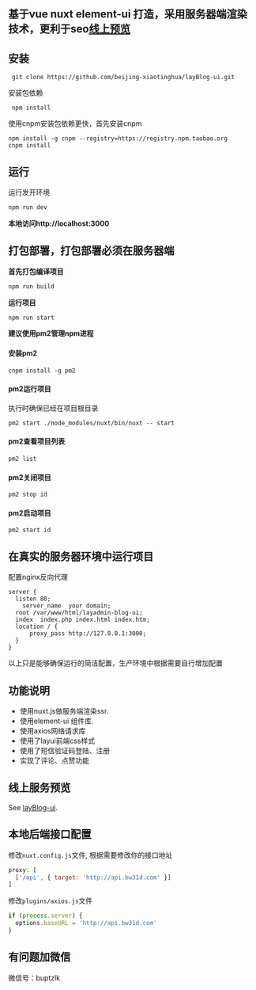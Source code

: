 ## 基于vue nuxt element-ui 打造，采用服务器端渲染技术，更利于seo[线上预览](https://bw31d.com "线上预览")

## 安装

```
 git clone https://github.com/beijing-xiaotinghua/layBlog-ui.git 
```
安装包依赖
```
 npm install
```
使用cnpm安装包依赖更快，首先安装cnpm
```
npm install -g cnpm --registry=https://registry.npm.taobao.org
cnpm install
```
## 运行
运行发开环境
```js
npm run dev
```
**本地访问http://localhost:3000**
## 打包部署，打包部署必须在服务器端
**首先打包编译项目**
```js
npm run build
```
**运行项目**
```js
npm run start
```

**建议使用pm2管理npm进程**
#### 安装pm2
```
cnpm install -g pm2

```
#### pm2运行项目
执行时确保已经在项目根目录
```
pm2 start ./node_modules/nuxt/bin/nuxt -- start
```
#### pm2查看项目列表
```
pm2 list
```
#### pm2关闭项目
```
pm2 stop id
```
#### pm2启动项目
```
pm2 start id
```
## 在真实的服务器环境中运行项目

配置nginx反向代理

```
server {
  listen 80;
	server_name  your domain;
  root /var/www/html/layadmin-blog-ui;
  index  index.php index.html index.htm;
  location / {
	  proxy_pass http://127.0.0.1:3000;
  }
}
```
以上只是能够确保运行的简洁配置，生产环境中根据需要自行增加配置

## 功能说明

 - 使用nuxt.js做服务端渲染ssr.
 - 使用element-ui 组件库.
 - 使用axios网络请求库
 - 使用了layui前端css样式
 - 使用了短信验证码登陆、注册
 - 实现了评论、点赞功能

## 线上服务预览

See [layBlog-ui](https://bw31d.com "layBlog-ui").

## 本地后端接口配置
修改`nuxt.config.js`文件, 根据需要修改你的接口地址
```javascript
proxy: [
  ['/api', { target: 'http://api.bw31d.com' }]
]
```
修改`plugins/axios.js`文件
```javascript
if (process.server) {
  options.baseURL = 'http://api.bw31d.com'
}
```

## 有问题加微信

微信号：buptzlk

